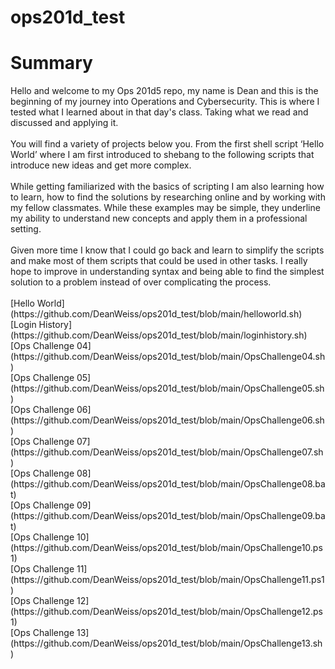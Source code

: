 # ops201d_test

# Summary
<p>
Hello and welcome to my Ops 201d5 repo, my name is Dean and this is the beginning of my journey into Operations and Cybersecurity. This is where I tested what I learned about in that day's class. Taking what we read and discussed and applying it.
<br>
<br>
You will find a variety of projects below you. From the first shell script ‘Hello World’ where I am first introduced to shebang to the following scripts that introduce new ideas and get more complex.
<br>
<br>
While getting familiarized with the basics of scripting I am also learning how to learn, how to find the solutions by researching online and by working with my fellow classmates. While these examples may be simple, they underline my ability to understand new concepts and apply them in a professional setting.
<br>
<br>
Given more time I know that I could go back and learn to simplify the scripts and make most of them scripts that could be used in other tasks. I really hope to improve in understanding syntax and being able to find the simplest solution to a problem instead of over complicating the process.
<br>
<br>
[Hello World](https://github.com/DeanWeiss/ops201d_test/blob/main/helloworld.sh)
<br>
[Login History](https://github.com/DeanWeiss/ops201d_test/blob/main/loginhistory.sh)
<br>
[Ops Challenge 04](https://github.com/DeanWeiss/ops201d_test/blob/main/OpsChallenge04.sh)
<br>
[Ops Challenge 05](https://github.com/DeanWeiss/ops201d_test/blob/main/OpsChallenge05.sh)
<br>
[Ops Challenge 06](https://github.com/DeanWeiss/ops201d_test/blob/main/OpsChallenge06.sh)
<br>
[Ops Challenge 07](https://github.com/DeanWeiss/ops201d_test/blob/main/OpsChallenge07.sh)
<br>
[Ops Challenge 08](https://github.com/DeanWeiss/ops201d_test/blob/main/OpsChallenge08.bat)
<br>
[Ops Challenge 09](https://github.com/DeanWeiss/ops201d_test/blob/main/OpsChallenge09.bat)
<br>
[Ops Challenge 10](https://github.com/DeanWeiss/ops201d_test/blob/main/OpsChallenge10.ps1)
<br>
[Ops Challenge 11](https://github.com/DeanWeiss/ops201d_test/blob/main/OpsChallenge11.ps1)
<br>
[Ops Challenge 12](https://github.com/DeanWeiss/ops201d_test/blob/main/OpsChallenge12.ps1)
<br>
[Ops Challenge 13](https://github.com/DeanWeiss/ops201d_test/blob/main/OpsChallenge13.sh)

